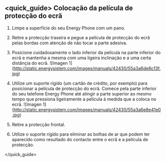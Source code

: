 ## <quick_guide> Colocação da película de protecção do ecrã


1. Limpe a superfície do seu Energy Phone com um pano.

2. Retire a protecção traseira e pegue a película de protecção do ecrã pelas bordas com atenção de não tocar a parte adesiva.
3. Posicione cuidadosamente o lado inferior da película na parte inferior do ecrã e mantenha a mesma com uma ligeira inclinação e a uma certa distânçia do ecrã.
![Imagen 1] (http://static.energysistem.com/images/manuals/42430/55a3a6de6c13f.jpg)
4. Utilize um suporte rígido (um cartão de crédito,  por exemplo) para posicionar a película de protecção do ecrã. Comece pela parte inferior do seu telefone Energy Phone até atingir a parte superior ao mesmo tempo que pressiona ligeiramente a película à medida que a coloca no ecrã.
![Imagen 1] (http://static.energysistem.com/images/manuals/42430/55a3a6e8e41e0.jpg)
5. Retire a protecção frontal.
6. Utilize o suporte rígido para eliminar as bolhas de ar que podem ter aparecido como resultado do contacto entre o ecrã e a película de protecção.

</quick_guide>


